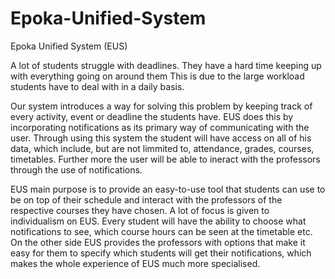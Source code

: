 # Epoka-Unified-System
Epoka Unified System (EUS)

A lot of students struggle with deadlines. They have a hard time keeping up with everything going on around them
This is due to the large workload students have to deal with in a daily basis.

Our system introduces a way for solving this problem by keeping track of every activity, event or deadline the students have.
EUS does this by incorporating notifications as its primary way of communicating with the user. Through using this system the student
will have access on all of his data, which include, but are not limmited to, attendance, grades, courses, timetables. Further more the user will be able to ineract with the professors through the use of notifications. 

EUS main purpose is to provide an easy-to-use tool that students can use to be on top of their schedule and interact with the professors of the respective courses they have chosen. A lot of focus is given to individualism on EUS. Every student will have the ability to choose what notifications to see, which course hours can be seen at the timetable etc. On the other side EUS provides the professors with options that make it easy for them to specify which students will get their notifications, which makes the whole experience of EUS much more specialised.

